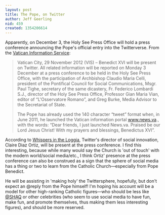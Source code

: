 ```yaml
---
layout: post
title: The Pope, on Twitter
author: Jeff Geerling
nid: 459
created: 1354206614
---
```

Apparently, on December 3, the Holy See Press Office will hold a press conference announcing the Pope's official entry into the Twitterverse. From the <a href="http://www.news.va/en/news/the-pope-on-twitter">Vatican Information Service</a>:

<blockquote>
Vatican City, 29 November 2012 (VIS) – Benedict XVI will be present on Twitter. All related information will be reported on Monday 3 December at a press conference to be held in the Holy See Press Office, with the participation of Archbishop Claudio Maria Celli, president of the Pontifical Council for Social Communications, Msgr. Paul Tighe, secretary of the same dicastery, Fr. Federico Lombardi S.J., director of the Holy See Press Office, Professor Gian Maria Vian, editor of “L'Osservatore Romano”, and Greg Burke, Media Advisor to the Secretariat of State.

The Pope has already used the 140 character “tweet” format when, in June 2011, he launched the Vatican information portal www.news.va., with the words: “Dear friends, I just launched News.va. Praised be our Lord Jesus Christ! With my prayers and blessings, Benedictus XVI”.
</blockquote>

According to <a href="http://whispersintheloggia.blogspot.com/2012/11/the-ipope-becomes-pope-coming-soon.html">Whispers in the Loggia</a>, Twitter's director of social innovation, Claire Diaz Ortiz, will be present at the press conference. I find this interesting, because while many would say the Church is 'out of touch' with the modern world/social media/etc., I think Ortiz' presence at the press conference can also be construed as a sign that the sphere of social media has a thing or two to learn from the Catholic Church—especially from Pope Benedict.

He will be assisting in 'making holy' the Twittersphere, hopefully, but don't expect an @reply from the Pope himself! I'm hoping his account will be a model for other high-ranking Catholic figures—who should be less like <a href="https://twitter.com/SHAQ">@SHAQ</a> or other celebrities (who seem to use social media to have fun, make fun, and promote themselves, thus making them less interesting figures), and should be more reserved.
